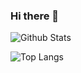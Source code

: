 ### Hi there 👋

![Github Stats](https://github-readme-stats.vercel.app/api?username=Serin-Kim&show_icons=true&theme=rose_pine)

![Top Langs](https://github-readme-stats.vercel.app/api/top-langs/?username=Serin-Kim&layout=compact&theme=rose_pine) 
 

<!--
**Serin-Kim/Serin-Kim** is a ✨ _special_ ✨ repository because its `README.md` (this file) appears on your GitHub profile.

Here are some ideas to get you started:

- 🔭 I’m currently working on ...
- 🌱 I’m currently learning ...
- 👯 I’m looking to collaborate on ...
- 🤔 I’m looking for help with ...
- 💬 Ask me about ...
- 📫 How to reach me: ...
- 😄 Pronouns: ...
- ⚡ Fun fact: ...
-->
